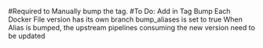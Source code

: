 #Required to Manually bump the tag.
#To Do: Add in Tag Bump
Each Docker File version has its own branch
bump_aliases is set to true
When Alias is bumped, the upstream pipelines consuming the new version need to be updated